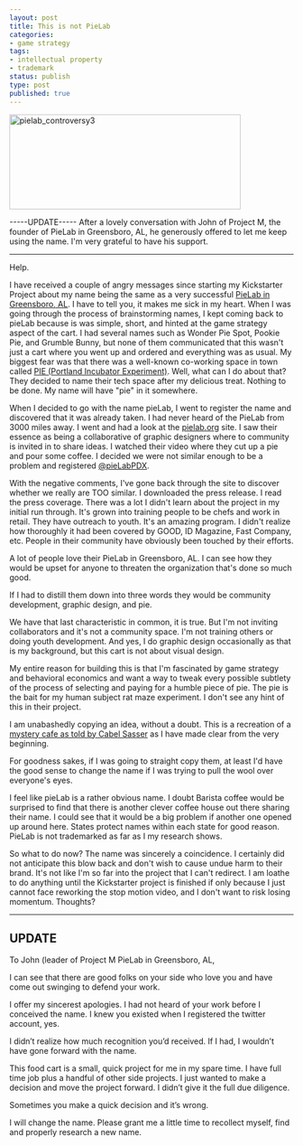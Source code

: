 ```yaml
---
layout: post
title: This is not PieLab
categories:
- game strategy
tags:
- intellectual property
- trademark
status: publish
type: post
published: true
---
```

<img src="http://skinnywhitegirl.com/blog/wp-content/uploads/2010/06/pielab_controversy3.jpg" alt="pielab_controversy3" title="pielab_controversy3" width="410" height="168" class="aligncenter size-full wp-image-101" />

-----UPDATE-----
After a lovely conversation with John of Project M, the founder of PieLab in Greensboro, AL, he generously offered to let me keep using the name.  I'm very grateful to have his support.

-----------------

Help.

I have received a couple of angry messages since starting my Kickstarter Project about my name being the same as a very successful <a href="http://pielab.org">PieLab in Greensboro, AL</a>. I have to tell you, it makes me sick in my heart. When I was going through the process of brainstorming names, I kept coming back to pieLab because is was simple, short, and hinted at the game strategy aspect of the cart. I had several names such as Wonder Pie Spot, Pookie Pie, and Grumble Bunny, but none of them communicated that this wasn't just a cart where you went up and ordered and everything was as usual. My biggest fear was that there was a well-known co-working space in town called <a href="http://piepdx.com/">PIE (Portland Incubator Experiment)</a>. Well, what can I do about that? They decided to name their tech space after my delicious treat. Nothing to be done. My name will have "pie" in it somewhere.

When I decided to go with the name pieLab, I went to register the name and discovered that it was already taken. I had never heard of the PieLab from 3000 miles away. I went and had a look at the <a href="http://pielab.org">pielab.org</a> site. I saw their essence as being a collaborative of graphic designers where to community is invited in to share ideas. I watched their video where they cut up a pie and pour some coffee. I decided we were not similar enough to be a problem and registered <a href="http://twitter.com/pielabpdx">@pieLabPDX</a>.

With the negative comments, I've gone back through the site to discover whether we really are TOO similar. I downloaded the press release. I read the press coverage. There was a lot I didn't learn about the project in my initial run through. It's grown into training people to be chefs and work in retail. They have outreach to youth. It's an amazing program. I didn't realize how thoroughly it had been covered by GOOD, ID Magazine, Fast Company, etc. People in their community have obviously been touched by their efforts.

A lot of people love their PieLab in Greensboro, AL. I can see how they would be upset for anyone to threaten the organization that's done so much good.

If I had to distill them down into three words they would be community development, graphic design, and pie.

We have that last characteristic in common, it is true. But I'm not inviting collaborators and it's not a community space. I'm not training others or doing youth development. And yes, I do graphic design occasionally as that is my background, but this cart is not about visual design.

My entire reason for building this is that I'm fascinated by game strategy and behavioral economics and want a way to tweak every possible subtlety of the process of selecting and paying for a humble piece of pie. The pie is the bait for my human subject rat maze experiment. I don't see any hint of this in their project.

I am unabashedly copying an idea, without a doubt. This is a recreation of a <a href="http://www.cabel.name/2009/09/kashiwa-mystery-cafe.html">mystery cafe as told by Cabel Sasser</a> as I have made clear from the very beginning.

For goodness sakes, if I was going to straight copy them, at least I'd have the good sense to change the name if I was trying to pull the wool over everyone's eyes.

I feel like pieLab is a rather obvious name. I doubt Barista coffee would be surprised to find that there is another clever coffee house out there sharing their name. I could see that it would be a big problem if another one opened up around here. States protect names within each state for good reason. PieLab is not trademarked as far as I my research shows.

So what to do now? The name was sincerely a coincidence. I certainly did not anticipate this blow back and don't wish to cause undue harm to their brand. It's not like I'm so far into the project that I can't redirect. I am loathe to do anything until the Kickstarter project is finished if only because I just cannot face reworking the stop motion video, and I don't want to risk losing momentum. Thoughts?


-------------
UPDATE
-------------

To John (leader of Project M PieLab in Greensboro, AL,

I can see that there are good folks on your side who love you and have come out swinging to defend your work.

I offer my sincerest apologies. I had not heard of your work before I conceived the name. I knew you existed when I registered the twitter account, yes.

I didn’t realize how much recognition you’d received. If I had, I wouldn’t have gone forward with the name.

This food cart is a small, quick project for me in my spare time. I have full time job plus a handful of other side projects. I just wanted to make a decision and move the project forward. I didn’t give it the full due diligence.

Sometimes you make a quick decision and it’s wrong.

I will change the name. Please grant me a little time to recollect myself, find and properly research a new name.
